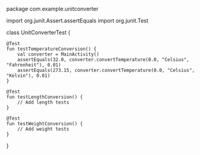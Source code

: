 
package com.example.unitconverter

import org.junit.Assert.assertEquals
import org.junit.Test

class UnitConverterTest {

    @Test
    fun testTemperatureConversion() {
        val converter = MainActivity()
        assertEquals(32.0, converter.convertTemperature(0.0, "Celsius", "Fahrenheit"), 0.01)
        assertEquals(273.15, converter.convertTemperature(0.0, "Celsius", "Kelvin"), 0.01)
    }

    @Test
    fun testLengthConversion() {
        // Add length tests
    }

    @Test
    fun testWeightConversion() {
        // Add weight tests
    }
}
